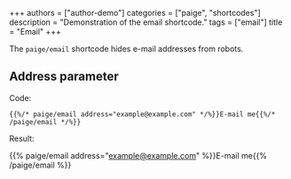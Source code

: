 +++
authors = ["author-demo"]
categories = ["paige", "shortcodes"]
description = "Demonstration of the email shortcode."
tags = ["email"]
title = "Email"
+++

The `paige/email` shortcode hides e-mail addresses from robots.

<!--more-->

## Address parameter

Code:

```go-html-template
{{%/* paige/email address="example@example.com" */%}}E-mail me{{%/* /paige/email */%}}
```

Result:

{{% paige/email address="example@example.com" %}}E-mail me{{% /paige/email %}}
